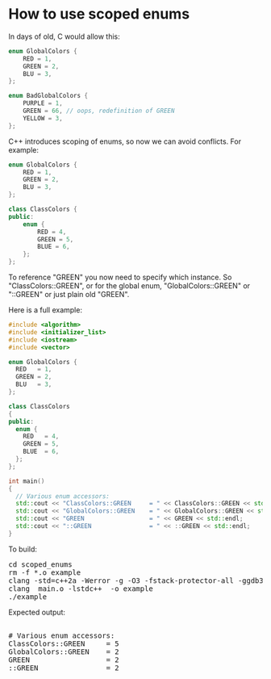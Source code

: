 How to use scoped enums
=======================

In days of old, C would allow this:
```C++
enum GlobalColors {
    RED = 1,
    GREEN = 2,
    BLU = 3,
};

enum BadGlobalColors {
    PURPLE = 1,
    GREEN = 66, // oops, redefinition of GREEN
    YELLOW = 3,
};
```
C++ introduces scoping of enums, so now we can avoid conflicts. For example:
```C++
enum GlobalColors {
    RED = 1,
    GREEN = 2,
    BLU = 3,
};

class ClassColors {
public:
    enum {
        RED = 4,
        GREEN = 5,
        BLUE = 6,
    };
};
```
To reference "GREEN" you now need to specify which instance. So
"ClassColors::GREEN", or for the global enum, "GlobalColors::GREEN" or "::GREEN"
or just plain old "GREEN".

Here is a full example:
```C++
#include <algorithm>
#include <initializer_list>
#include <iostream>
#include <vector>

enum GlobalColors {
  RED   = 1,
  GREEN = 2,
  BLU   = 3,
};

class ClassColors
{
public:
  enum {
    RED   = 4,
    GREEN = 5,
    BLUE  = 6,
  };
};

int main()
{
  // Various enum accessors:
  std::cout << "ClassColors::GREEN     = " << ClassColors::GREEN << std::endl;
  std::cout << "GlobalColors::GREEN    = " << GlobalColors::GREEN << std::endl;
  std::cout << "GREEN                  = " << GREEN << std::endl;
  std::cout << "::GREEN                = " << ::GREEN << std::endl;
}
```
To build:
<pre>
cd scoped_enums
rm -f *.o example
clang -std=c++2a -Werror -g -O3 -fstack-protector-all -ggdb3 -Wall -c -o main.o main.cpp
clang  main.o -lstdc++  -o example
./example
</pre>
Expected output:
<pre>

# Various enum accessors:
ClassColors::GREEN     = 5
GlobalColors::GREEN    = 2
GREEN                  = 2
::GREEN                = 2
</pre>
